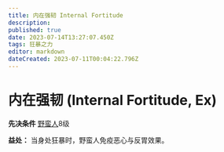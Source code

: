 ```yaml
---
title: 内在强韧 Internal Fortitude
description: 
published: true
date: 2023-07-14T13:27:07.450Z
tags: 狂暴之力
editor: markdown
dateCreated: 2023-07-11T00:04:22.796Z
---
```


# 内在强韧 (Internal Fortitude, Ex)

**先决条件** [野蛮人](/野蛮人)8级

**益处：** 当身处狂暴时，野蛮人免疫恶心与反胃效果。
